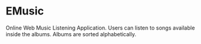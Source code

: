 # EMusic
Online Web Music Listening Application. Users can listen to songs available inside the albums. Albums are sorted alphabetically.
